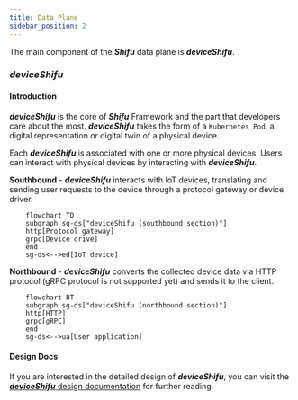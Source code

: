 ```yaml
---
title: Data Plane
sidebar_position: 2
---
```


The main component of the ***Shifu*** data plane is ***deviceShifu***.

### ***deviceShifu***

#### Introduction

***deviceShifu*** is the core of ***Shifu*** Framework and the part that developers care about the most. ***deviceShifu*** takes the form of a `Kubernetes Pod`, a digital representation or digital twin of a physical device.

Each ***deviceShifu*** is associated with one or more physical devices. Users can interact with physical devices by interacting with ***deviceShifu***.

**Southbound** - ***deviceShifu*** interacts with IoT devices, translating and sending user requests to the device through a protocol gateway or device driver.

```mermaid
    flowchart TD
    subgraph sg-ds["deviceShifu (southbound section)"]
    http[Protocol gateway]
   	grpc[Device drive]
    end
    sg-ds<-->ed[IoT device]
```

**Northbound** - ***deviceShifu*** converts the collected device data via HTTP protocol (gRPC protocol is not supported yet) and sends it to the client.

```mermaid
    flowchart BT
    subgraph sg-ds["deviceShifu (northbound section)"]
    http[HTTP]
    grpc[gRPC]
    end
    sg-ds<-->ua[User application]
```

#### Design Docs

If you are interested in the detailed design of ***deviceShifu***, you can visit the [***deviceShifu*** design documentation](https://github.com/Edgenesis/shifu/blob/main/docs/design/design-deviceShifu.md) for further reading.
